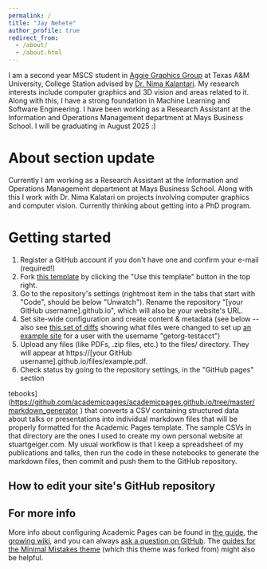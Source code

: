 ```yaml
---
permalink: /
title: "Jay Nehete"
author_profile: true
redirect_from: 
  - /about/
  - /about.html
---
```


I am a second year MSCS student in [Aggie Graphics Group](https://aggie.graphics/) at Texas A&M University, College Station advised by [Dr. Nima Kalantari](https://people.engr.tamu.edu/nimak/index.html). My research interests include computer graphics and 3D vision and areas related to it. Along with this, I have a strong foundation in Machine Learning and Software Engineering.
I have been working as a Research Assistant at the Information and Operations Management department at Mays Business School.
I will be graduating in August 2025 :)

About section update
======
Currently I am working as a Research Assistant at the Information and Operations Management department at Mays Business School. Along with this I work with Dr. Nima Kalatari on projects involving computer graphics and computer vision. Currently thinking about getting into a PhD program.


Getting started
======
1. Register a GitHub account if you don't have one and confirm your e-mail (required!)
1. Fork [this template](https://github.com/academicpages/academicpages.github.io) by clicking the "Use this template" button in the top right. 
1. Go to the repository's settings (rightmost item in the tabs that start with "Code", should be below "Unwatch"). Rename the repository "[your GitHub username].github.io", which will also be your website's URL.
1. Set site-wide configuration and create content & metadata (see below -- also see [this set of diffs](http://archive.is/3TPas) showing what files were changed to set up [an example site](https://getorg-testacct.github.io) for a user with the username "getorg-testacct")
1. Upload any files (like PDFs, .zip files, etc.) to the files/ directory. They will appear at https://[your GitHub username].github.io/files/example.pdf.  
1. Check status by going to the repository settings, in the "GitHub pages" section

tebooks](https://github.com/academicpages/academicpages.github.io/tree/master/markdown_generator
) that converts a CSV containing structured data about talks or presentations into individual markdown files that will be properly formatted for the Academic Pages template. The sample CSVs in that directory are the ones I used to create my own personal website at stuartgeiger.com. My usual workflow is that I keep a spreadsheet of my publications and talks, then run the code in these notebooks to generate the markdown files, then commit and push them to the GitHub repository.

How to edit your site's GitHub repository
------


For more info
------
More info about configuring Academic Pages can be found in [the guide](https://academicpages.github.io/markdown/), the [growing wiki](https://github.com/academicpages/academicpages.github.io/wiki), and you can always [ask a question on GitHub](https://github.com/academicpages/academicpages.github.io/discussions). The [guides for the Minimal Mistakes theme](https://mmistakes.github.io/minimal-mistakes/docs/configuration/) (which this theme was forked from) might also be helpful.

